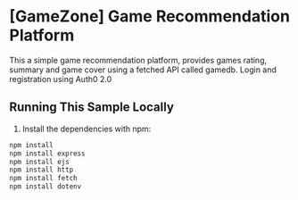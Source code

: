 # [GameZone] Game Recommendation Platform 

This a simple game recommendation platform, provides games rating, summary and game cover using a fetched API called gamedb. 
Login and registration using Auth0 2.0

## Running This Sample Locally

1. Install the dependencies with npm:

```bash
npm install
npm install express
npm install ejs
npm install http
npm install fetch
npm install dotenv
```

